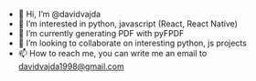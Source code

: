 - 👋 Hi, I’m @davidvajda
- 👀 I’m interested in python, javascript (React, React Native)
- 🌱 I’m currently generating PDF with pyFPDF
- 💞️ I’m looking to collaborate on interesting python, js projects
- 📫 How to reach me, you can write me an email to davidvajda1998@gmail.com

<!---
davidvajda/davidvajda is a ✨ special ✨ repository because its `README.md` (this file) appears on your GitHub profile.
You can click the Preview link to take a look at your changes.
--->
